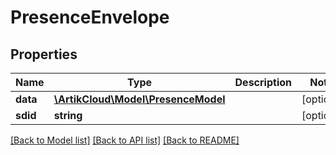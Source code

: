 # PresenceEnvelope

## Properties
Name | Type | Description | Notes
------------ | ------------- | ------------- | -------------
**data** | [**\ArtikCloud\Model\PresenceModel**](PresenceModel.md) |  | [optional] 
**sdid** | **string** |  | [optional] 

[[Back to Model list]](../README.md#documentation-for-models) [[Back to API list]](../README.md#documentation-for-api-endpoints) [[Back to README]](../README.md)


